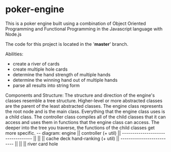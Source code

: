 # poker-engine
This is a poker engine built using a combination of Object Oriented Programming and Functional Programming in the Javascript language with Node.js

The code for this project is located in the '<b>master</b>' branch.

Abilities: 
  - create a river of cards
  - create multiple hole cards
  - determine the hand strength of multiple hands
  - determine the winning hand out of multiple hands
  - parse all results into string form


Components and Structure:
  The structure and direction of the engine's classes resemble a tree structure. 
  Higher-level or more abstracted classes are the parent of the least abstracted classes. 
  The engine class represents the root node and is the main class. Everything that the engine class uses is a child class.
  The controller class compiles all of the child classes that it can access and uses them in functions that the engine class can access.
  The deeper into the tree you traverse, the functions of the child classes get more specific. 
  -- diagram: 
                                          engine
                                            ||
                                        controller
                                         (+ util)
                                            ||
                            ----------------------------------
                            ||              ||              ||
                          cache            deck         hand-ranking
                                         (+ util)
                                            ||
                                --------------------------
                                ||          ||          ||
                               river       card        hole

              
                                    
  
